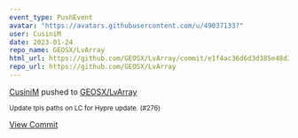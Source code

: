 ```yaml
---
event_type: PushEvent
avatar: "https://avatars.githubusercontent.com/u/49037133?"
user: CusiniM
date: 2023-01-24
repo_name: GEOSX/LvArray
html_url: https://github.com/GEOSX/LvArray/commit/e1f4ac36d6d3d385e48d3f3da2c99e0b4da718fa
repo_url: https://github.com/GEOSX/LvArray
---
```


<a href='https://github.com/CusiniM' target='_blank'>CusiniM</a> pushed to <a href='https://github.com/GEOSX/LvArray' target='_blank'>GEOSX/LvArray</a>

<small>Update tpls paths on LC for Hypre update. (#276)</small>

<a href='https://github.com/GEOSX/LvArray/commit/e1f4ac36d6d3d385e48d3f3da2c99e0b4da718fa' target='_blank'>View Commit</a>
